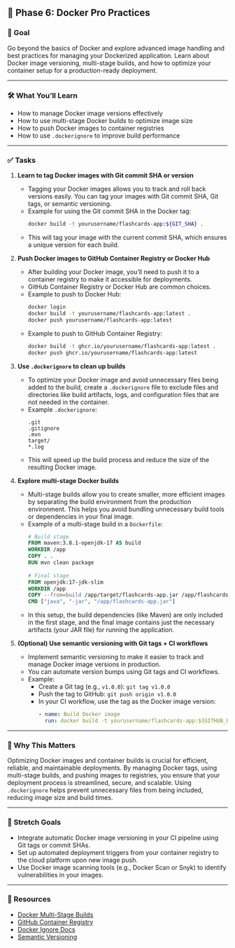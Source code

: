 ## 📄 Phase 6: Docker Pro Practices

### 🎯 Goal
Go beyond the basics of Docker and explore advanced image handling and best practices for managing your Dockerized application. Learn about Docker image versioning, multi-stage builds, and how to optimize your container setup for a production-ready deployment.

---

### 🛠️ What You’ll Learn
- How to manage Docker image versions effectively
- How to use multi-stage Docker builds to optimize image size
- How to push Docker images to container registries
- How to use `.dockerignore` to improve build performance

---

### ✅ Tasks

1. **Learn to tag Docker images with Git commit SHA or version**
    - Tagging your Docker images allows you to track and roll back versions easily. You can tag your images with Git commit SHA, Git tags, or semantic versioning.
    - Example for using the Git commit SHA in the Docker tag:
      ```bash
      docker build -t yourusername/flashcards-app:${GIT_SHA} .
      ```
    - This will tag your image with the current commit SHA, which ensures a unique version for each build.

2. **Push Docker images to GitHub Container Registry or Docker Hub**
    - After building your Docker image, you’ll need to push it to a container registry to make it accessible for deployments.
    - GitHub Container Registry or Docker Hub are common choices.
    - Example to push to Docker Hub:
      ```bash
      docker login
      docker build -t yourusername/flashcards-app:latest .
      docker push yourusername/flashcards-app:latest
      ```
    - Example to push to GitHub Container Registry:
      ```bash
      docker build -t ghcr.io/yourusername/flashcards-app:latest .
      docker push ghcr.io/yourusername/flashcards-app:latest
      ```

3. **Use `.dockerignore` to clean up builds**
    - To optimize your Docker image and avoid unnecessary files being added to the build, create a `.dockerignore` file to exclude files and directories like build artifacts, logs, and configuration files that are not needed in the container.
    - Example `.dockerignore`:
      ```
      .git
      .gitignore
      .mvn
      target/
      *.log
      ```
    - This will speed up the build process and reduce the size of the resulting Docker image.

4. **Explore multi-stage Docker builds**
    - Multi-stage builds allow you to create smaller, more efficient images by separating the build environment from the production environment. This helps you avoid bundling unnecessary build tools or dependencies in your final image.
    - Example of a multi-stage build in a `Dockerfile`:
      ```Dockerfile
      # Build stage
      FROM maven:3.8.1-openjdk-17 AS build
      WORKDIR /app
      COPY . .
      RUN mvn clean package
 
      # Final stage
      FROM openjdk:17-jdk-slim
      WORKDIR /app
      COPY --from=build /app/target/flashcards-app.jar /app/flashcards-app.jar
      CMD ["java", "-jar", "/app/flashcards-app.jar"]
      ```
    - In this setup, the build dependencies (like Maven) are only included in the first stage, and the final image contains just the necessary artifacts (your JAR file) for running the application.

5. **(Optional) Use semantic versioning with Git tags + CI workflows**
    - Implement semantic versioning to make it easier to track and manage Docker image versions in production.
    - You can automate version bumps using Git tags and CI workflows.
    - Example:
        - Create a Git tag (e.g., `v1.0.0`): `git tag v1.0.0`
        - Push the tag to GitHub: `git push origin v1.0.0`
        - In your CI workflow, use the tag as the Docker image version:
          ```yaml
          - name: Build Docker image
            run: docker build -t yourusername/flashcards-app:${GITHUB_REF} .
          ```

---

### 🧠 Why This Matters
Optimizing Docker images and container builds is crucial for efficient, reliable, and maintainable deployments. By managing Docker tags, using multi-stage builds, and pushing images to registries, you ensure that your deployment process is streamlined, secure, and scalable. Using `.dockerignore` helps prevent unnecessary files from being included, reducing image size and build times.

---

### 🚀 Stretch Goals
- Integrate automatic Docker image versioning in your CI pipeline using Git tags or commit SHAs.
- Set up automated deployment triggers from your container registry to the cloud platform upon new image push.
- Use Docker image scanning tools (e.g., Docker Scan or Snyk) to identify vulnerabilities in your images.

---

### 📎 Resources
- [Docker Multi-Stage Builds](https://docs.docker.com/build/building/multi-stage/)
- [GitHub Container Registry](https://docs.github.com/en/packages/working-with-a-github-packages-registry/working-with-the-container-registry)
- [Docker Ignore Docs](https://docs.docker.com/engine/reference/builder/#dockerignore-file)
- [Semantic Versioning](https://semver.org/)
